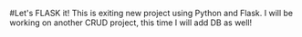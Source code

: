 #Let's FLASK it!
This is exiting new project using Python and Flask. 
I will be working on another CRUD project, this time I will add DB as well!